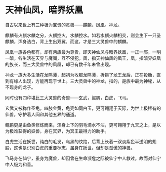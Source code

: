# 天神仙凤，暗界妖凰

自古以来世上有三种极为宝贵的灵兽——麒麟，凤凰。神龙。

麒麟有火麒水麟之分，火麒控火，水麟控水。如若水麒火麟相交，则会生下一只圣麒麟，浑身洁白，背上生出双翼，而这，才是三大灵兽中的麒麟。

凤凰一族各色都有，却有两族最为尊贵，即天神仙凤与暗界妖凰，一正一邪，一明一暗。各生活在天界与魔阁，互不侵犯。凤，指天神仙凤的凤王，凰，指暗界妖凰的族长，而三大灵兽中的凤凰，却已有数千年未曾出现。

神龙一族大多生活在龙鸣潭，起初为收服龙鸣潭，折损了龙王龙后，正在投胎，直到有缘人出现，方能再现于世上。三大灵兽中的神龙，指的，是族中最为神秘，从不现身的龙子。



同时也有四种堪比三大灵兽的奇兽——玄武，鲲鹏，白虎，飞马。

玄武又被称作圣龟，四肢金黄，龟壳如同白玉，更可翱翔于天际，为世上极稀有的仙兽，守护着人间和其他五界的通道。

鲲鹏更是由鱼类修炼而来，浑身上下的羽毛滴水不沾，更可翱翔于九天之上，是以为极难获得的妖兽，身在冥界，为冥王最得力的助手。

白虎生活在妖世，纯白的毛发，乌黑的纹路，后背上长着一双淡紫色半透明的翅膀，这也是识别白虎的重要标志，虽身在妖世，但却是孤傲的神兽。

飞马身在仙宇，虽身为魔兽，却因曾在生命濒危之际被仙宇中人救过，故而对仙宇中人极为和善。

